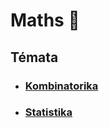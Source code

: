 # Maths 🧮

## Témata

- ### [Kombinatorika](/subjects/maths/combinatorics.md)
- ### [Statistika](/subjects/maths/statistics.md)
